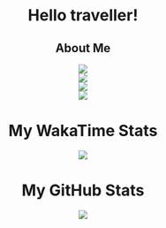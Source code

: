 <h1 align='center'>Hello traveller!</h1>
<h2 align='center'>About Me</h2>
<div align='center'>
  <img src="https://skillicons.dev/icons?i=java,python,cs"/>
  <br/>
  <img src="https://skillicons.dev/icons?i=idea,vscode,pycharm,rider"/>
  <br/>
  <img src="https://img.shields.io/badge/javafx-%23FF0000.svg?style=for-the-badge&logo=javafx&logoColor=white"></img>
  <br/>
  <img src="https://img.shields.io/badge/YodaForce157-%235865F2.svg?style=for-the-badge&logo=discord&logoColor=white"></img>
</div>
<div align='center'>
  <h1 align='center'>My WakaTime Stats</h1>
  <img align='center' src="https://github-readme-stats.vercel.app/api/wakatime?username=YodaForce157&theme=onedark&layout=compact&show_icons=true&hide=ini,gradle,groovy,textmate,properties,text,xaml,kotlin,Gitignore,Gitexclude,json,xml,markdown"></img>
</div>

<h1 align='center'>My GitHub Stats</h2>
<div align='center'>
  <img align='center' src="https://github-readme-stats.vercel.app/api?username=YodaForce157&layout=compact&show_icons=true&count_private=true&theme=onedark"/>
</div>
